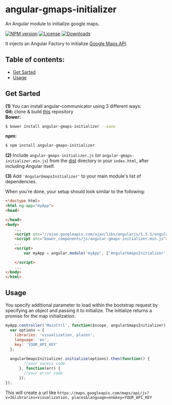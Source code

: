 angular-gmaps-initializer
=====================
An Angular module to initialize google maps.

[![NPM version][npm-image]][npm-url]
[![License][license-image]][license-url]
[![Downloads][downloads-image]][downloads-url]

[npm-image]: https://img.shields.io/npm/v/angular-gmaps-initializer.svg?style=flat-square
[npm-url]: https://npmjs.org/package/angular-gmaps-initializer
[license-image]: http://img.shields.io/npm/l/angular-gmaps-initializer.svg?style=flat-square
[license-url]: LICENSE
[downloads-image]: http://img.shields.io/npm/dm/angular-gmaps-initializer.svg?style=flat-square
[downloads-url]: https://npmjs.org/package/angular-gmaps-initializer

It injects an Angular Factory to initialize [Google Maps API](https://developers.google.com/maps).

## Table of contents:
- [Get Sarted](#getstarted)
- [Usage](#usage)

## Get Sarted
**(1)** You can install angular-communicator using 3 different ways:<br/>
**Git:**
clone & build [this](https://github.com/alanschlindvein/angular-communicator.git) repository<br/>
**Bower:**
```bash
$ bower install angular-gmaps-initializer --save
```
**npm:**
```bash
$ npm install angular-gmaps-initializer
```
**(2)** Include `angular-gmaps-initializer.js` (or `angular-gmaps-initializer.min.js`) from the [dist](https://github.com/alanschlindvein/angular-gmaps-initializer/tree/master/dist) directory in your `index.html`, after including Angular itself.

**(3)** Add `'AngularGmapsInitializer'` to your main module's list of dependencies.

When you're done, your setup should look similar to the following:

```html
<!doctype html>
<html ng-app="myApp">
<head>

</head>
<body>
    ...
    <script src="//ajax.googleapis.com/ajax/libs/angularjs/1.5.5/angular.min.js"></script>
    <script src="bower_components/js/angular-gmaps-initializer.min.js"></script>
    ...
    <script>
        var myApp = angular.module('myApp', ['AngularGmapsInitializer']);

    </script>
    ...
</body>
</html>
```

## Usage
You specify additional parameter to load within the bootstrap request by specifying an object and passing it to initialize. The initialize returns a promise for the map initialization.

```js
myApp.controller('MainCtrl', function($scope, angularGmapsInitializer) {
  var options = {
    libraries: 'visualization, places',
    language: 'en',
    key: 'YOUR_API_KEY'
  };
  
  angularGmapsInitializer.initialize(options).then(function() {
        //your sucess code
      }, function(err) {
        //your error code
      });
});
```

This will create a url like `https://maps.googleapis.com/maps/api/js?v=3&libraries=visualization, places&language=en&key=YOUR_API_KEY`
